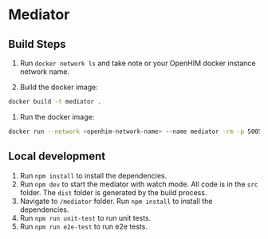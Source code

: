 # Mediator

## Build Steps
1. Run `docker network ls` and take note or your OpenHIM docker instance network name.

1. Build the docker image:
```sh
docker build -t mediator .
```

1. Run the docker image:
```sh
docker run --network <openhim-network-name> --name mediator -rm -p 5005:5005 mediator
```

## Local development
1. Run `npm install` to install the dependencies.
1. Run `npm dev` to start the mediator with watch mode. All code is in the `src` folder. The `dist` folder is generated by the build process.
1. Navigate to `/mediator` folder. Run `npm install` to install the dependencies.
1. Run `npm run unit-test` to run unit tests.
1. Run `npm run e2e-test` to run e2e tests.
